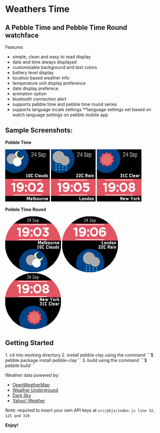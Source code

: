 # Weathers Time

<h2>A Pebble Time and Pebble Time Round watchface</h2>

Features
- simple, clean and easy to read display
- date and time always displayed
- customisable background and text colors
- battery level display
- location based weather info
- temperature unit display preference
- date display preferece
- animation option
- bluetooth connection alert
- supports pebble time and pebble time round series
- supports language locale settings
  **language settings set based on watch language settings on pebble mobile app


<h2>Sample Screenshots:</h2>

<b>Pebble Time</b>

![screenshot 1](screenshot/time_sample_1.png "Sample Pebble Time 1")
![screenshot 2](screenshot/time_sample_2.png "Sample Pebble Time 2")
![screenshot 3](screenshot/time_sample_3.png "Sample Pebble Time 3")

<b>Pebble Time Round</b>

![screenshot 4](screenshot/round_sample_1.png "Sample Pebble Time Round 1")
![screenshot 5](screenshot/round_sample_2.png "Sample Pebble Time Round 2")
![screenshot 6](screenshot/round_sample_3.png "Sample Pebble Time Round 3")

<h2>Getting Started</h2>
1. cd into working directory
2. install pebble clay using the command ```$ pebble package install pebble-clay```
3. build using the command ```$ pebble build```

Weather data powered by:
<ul>
<li><a href="http://openweathermap.org/">OpenWeatherMap</a></li>
<li><a href="https://www.wunderground.com/">Weather Underground</a></li>
<li><a href="https://darksky.net/">Dark Sky</a></li>
<li><a href="https://www.yahoo.com/news/weather">Yahoo! Weather</a></li>
</ul>

Note: required to insert your own API keys at ```src/pkjs/index.js line 32, 125 and 319```

<b>Enjoy!</b>

